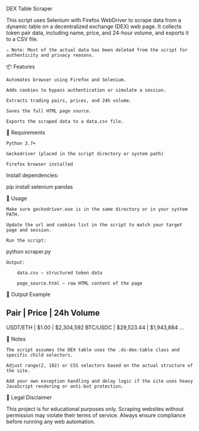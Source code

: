 DEX Table Scraper

This script uses Selenium with Firefox WebDriver to scrape data from a dynamic table on a decentralized exchange (DEX) web page. It collects token pair data, including name, price, and 24-hour volume, and exports it to a CSV file.

    ⚠️ Note: Most of the actual data has been deleted from the script for authenticity and privacy reasons.

📦 Features

    Automates browser using Firefox and Selenium.

    Adds cookies to bypass authentication or simulate a session.

    Extracts trading pairs, prices, and 24h volume.

    Saves the full HTML page source.

    Exports the scraped data to a data.csv file.

🔧 Requirements

    Python 3.7+

    Geckodriver (placed in the script directory or system path)

    Firefox browser installed

Install dependencies:

pip install selenium pandas

🚀 Usage

    Make sure geckodriver.exe is in the same directory or in your system PATH.

    Update the url and cookies list in the script to match your target page and session.

    Run the script:

python scraper.py

    Output:

        data.csv – structured token data

        page_source.html – raw HTML content of the page

📁 Output Example

Pair           | Price       | 24h Volume
-----------------------------------------
USDT/ETH       | $1.00       | $2,304,592
BTC/USDC       | $29,523.44  | $1,943,884
...

📌 Notes

    The script assumes the DEX table uses the .ds-dex-table class and specific child selectors.

    Adjust range(2, 102) or CSS selectors based on the actual structure of the site.

    Add your own exception handling and delay logic if the site uses heavy JavaScript rendering or anti-bot protection.

🔐 Legal Disclaimer

This project is for educational purposes only. Scraping websites without permission may violate their terms of service. Always ensure compliance before running any web automation.
